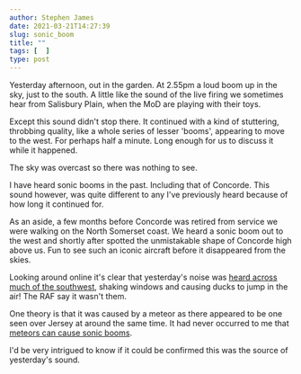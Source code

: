 ```yaml
---
author: Stephen James
date: 2021-03-21T14:27:39
slug: sonic_boom
title: ""
tags: [  ]
type: post
---
```

Yesterday afternoon, out in the garden. At 2.55pm a loud boom up in the sky, just to the south. A little like the sound of the live firing we sometimes hear from Salisbury Plain, when the MoD are playing with their toys. 

Except this sound didn't stop there. It continued with a kind of stuttering, throbbing quality, like a whole series of lesser 'booms', appearing to move to the west. For perhaps half a minute. Long enough for us to discuss it while it happened. 

The sky was overcast so there was nothing to see. 

I have heard sonic booms in the past. Including that of Concorde. This sound however, was quite different to any I've previously heard because of how long it continued for. 

As an aside, a few months before Concorde was retired from service we were walking on the North Somerset coast. We heard a sonic boom out to the west and shortly after spotted the unmistakable shape of Concorde high above us. Fun to see such an iconic aircraft before it disappeared from the skies.

Looking around online it's clear that yesterday's noise was [heard across much of the southwest](https://www.bbc.co.uk/news/uk-england-56475333), shaking windows and causing ducks to jump in the air! The RAF say it wasn't them. 

One theory is that it was caused by a meteor as there appeared to be one seen over Jersey at around the same time. It had never occurred to me that [meteors can cause sonic booms](https://www.sciencefocus.com/space/can-you-hear-a-meteor/). 

I'd be very intrigued to know if it could be confirmed this was the source of yesterday's sound. 

